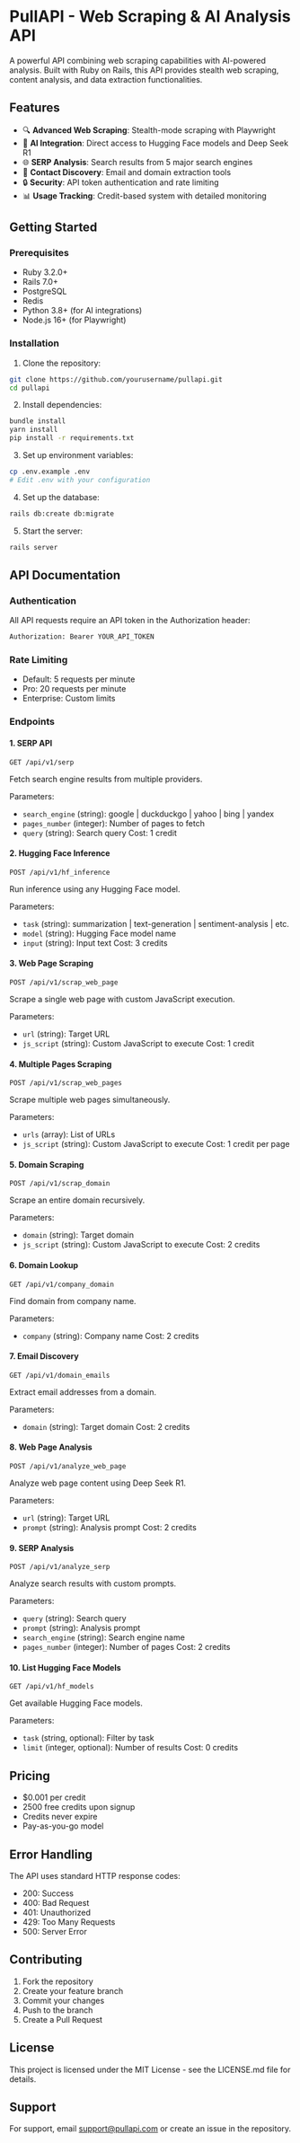 # PullAPI - Web Scraping & AI Analysis API

A powerful API combining web scraping capabilities with AI-powered analysis. Built with Ruby on Rails, this API provides stealth web scraping, content analysis, and data extraction functionalities.

## Features

- 🔍 **Advanced Web Scraping**: Stealth-mode scraping with Playwright
- 🤖 **AI Integration**: Direct access to Hugging Face models and Deep Seek R1
- 🌐 **SERP Analysis**: Search results from 5 major search engines
- 📧 **Contact Discovery**: Email and domain extraction tools
- 🔒 **Security**: API token authentication and rate limiting
- 📊 **Usage Tracking**: Credit-based system with detailed monitoring

## Getting Started

### Prerequisites

- Ruby 3.2.0+
- Rails 7.0+
- PostgreSQL
- Redis
- Python 3.8+ (for AI integrations)
- Node.js 16+ (for Playwright)

### Installation

1. Clone the repository:

```bash
git clone https://github.com/yourusername/pullapi.git
cd pullapi
```

2. Install dependencies:

```bash
bundle install
yarn install
pip install -r requirements.txt
```

3. Set up environment variables:

```bash
cp .env.example .env
# Edit .env with your configuration
```

4. Set up the database:

```bash
rails db:create db:migrate
```

5. Start the server:

```bash
rails server
```

## API Documentation

### Authentication

All API requests require an API token in the Authorization header:

```bash
Authorization: Bearer YOUR_API_TOKEN
```

### Rate Limiting

- Default: 5 requests per minute
- Pro: 20 requests per minute
- Enterprise: Custom limits

### Endpoints

#### 1. SERP API

```http
GET /api/v1/serp
```

Fetch search engine results from multiple providers.

Parameters:

- `search_engine` (string): google | duckduckgo | yahoo | bing | yandex
- `pages_number` (integer): Number of pages to fetch
- `query` (string): Search query
  Cost: 1 credit

#### 2. Hugging Face Inference

```http
POST /api/v1/hf_inference
```

Run inference using any Hugging Face model.

Parameters:

- `task` (string): summarization | text-generation | sentiment-analysis | etc.
- `model` (string): Hugging Face model name
- `input` (string): Input text
  Cost: 3 credits

#### 3. Web Page Scraping

```http
POST /api/v1/scrap_web_page
```

Scrape a single web page with custom JavaScript execution.

Parameters:

- `url` (string): Target URL
- `js_script` (string): Custom JavaScript to execute
  Cost: 1 credit

#### 4. Multiple Pages Scraping

```http
POST /api/v1/scrap_web_pages
```

Scrape multiple web pages simultaneously.

Parameters:

- `urls` (array): List of URLs
- `js_script` (string): Custom JavaScript to execute
  Cost: 1 credit per page

#### 5. Domain Scraping

```http
POST /api/v1/scrap_domain
```

Scrape an entire domain recursively.

Parameters:

- `domain` (string): Target domain
- `js_script` (string): Custom JavaScript to execute
  Cost: 2 credits

#### 6. Domain Lookup

```http
GET /api/v1/company_domain
```

Find domain from company name.

Parameters:

- `company` (string): Company name
  Cost: 2 credits

#### 7. Email Discovery

```http
GET /api/v1/domain_emails
```

Extract email addresses from a domain.

Parameters:

- `domain` (string): Target domain
  Cost: 2 credits

#### 8. Web Page Analysis

```http
POST /api/v1/analyze_web_page
```

Analyze web page content using Deep Seek R1.

Parameters:

- `url` (string): Target URL
- `prompt` (string): Analysis prompt
  Cost: 2 credits

#### 9. SERP Analysis

```http
POST /api/v1/analyze_serp
```

Analyze search results with custom prompts.

Parameters:

- `query` (string): Search query
- `prompt` (string): Analysis prompt
- `search_engine` (string): Search engine name
- `pages_number` (integer): Number of pages
  Cost: 2 credits

#### 10. List Hugging Face Models

```http
GET /api/v1/hf_models
```

Get available Hugging Face models.

Parameters:

- `task` (string, optional): Filter by task
- `limit` (integer, optional): Number of results
  Cost: 0 credits

## Pricing

- $0.001 per credit
- 2500 free credits upon signup
- Credits never expire
- Pay-as-you-go model

## Error Handling

The API uses standard HTTP response codes:

- 200: Success
- 400: Bad Request
- 401: Unauthorized
- 429: Too Many Requests
- 500: Server Error

## Contributing

1. Fork the repository
2. Create your feature branch
3. Commit your changes
4. Push to the branch
5. Create a Pull Request

## License

This project is licensed under the MIT License - see the LICENSE.md file for details.

## Support

For support, email support@pullapi.com or create an issue in the repository.
